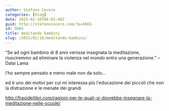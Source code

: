 ```yaml
---
author: Stefano Cecere
categories: [blog]
date: 2015-02-16T06:02:48Z
guid: http://stefanocecere.com/?p=5665
id: 5665
title: meditando bambini
slug: /2015/02/16/meditando-bambini/
---
```


“Se ad ogni bambino di 8 anni venisse insegnata la meditazione, riusciremmo ad eliminare la violenza nel mondo entro una generazione.” – Dalai Lama

l'ho sempre pensato e meno male non da solo…
  
ed è uno dei motivi per cui mi interessa più l'educazione dei piccoli che non la distrazione e le menate dei grandi

http://frasideilibri.com/ragioni-per-le-quali-si-dovrebbe-insegnare-la-meditazione-nelle-scuole/